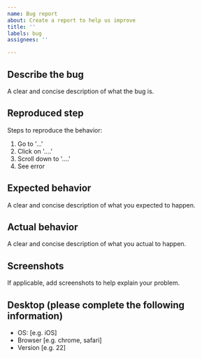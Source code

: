 ```yaml
---
name: Bug report
about: Create a report to help us improve
title: ''
labels: bug
assignees: ''

---
```


## Describe the bug

A clear and concise description of what the bug is.

## Reproduced step

Steps to reproduce the behavior:

1. Go to '...'
2. Click on '....'
3. Scroll down to '....'
4. See error

## Expected behavior

A clear and concise description of what you expected to happen.

## Actual behavior

A clear and concise description of what you actual to happen.

## Screenshots

If applicable, add screenshots to help explain your problem.

## Desktop (please complete the following information)
 - OS: [e.g. iOS]
 - Browser [e.g. chrome, safari]
 - Version [e.g. 22]
